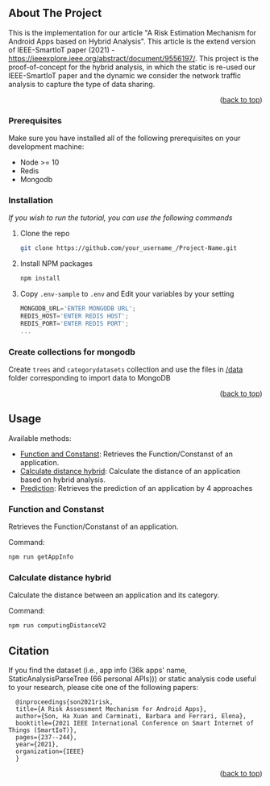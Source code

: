 <!-- ABOUT THE PROJECT -->
## About The Project
This is the implementation for our article "A Risk Estimation Mechanism for Android Apps based on Hybrid Analysis". This article is the extend version of IEEE-SmartIoT paper (2021) -  https://ieeexplore.ieee.org/abstract/document/9556197/. This project is the proof-of-concept for the hybrid analysis, in which the static is re-used our IEEE-SmartIoT paper and the dynamic we consider the network traffic analysis to capture the type of data sharing.
<p align="right">(<a href="#top">back to top</a>)</p>

### Prerequisites

Make sure you have installed all of the following prerequisites on your development machine:
* Node >= 10
* Redis
* Mongodb
### Installation

_If you wish to run the tutorial, you can use the following commands_

1. Clone the repo
   ```sh
   git clone https://github.com/your_username_/Project-Name.git
   ```
3. Install NPM packages
   ```sh
   npm install
   ```
4. Copy `.env-sample` to `.env` and Edit your variables by your setting
   ```js
   MONGODB_URL='ENTER MONGODB URL';
   REDIS_HOST='ENTER REDIS HOST';
   REDIS_PORT='ENTER REDIS PORT';
   ...
   ```
### Create collections for mongodb
Create `trees` and `categorydatasets` collection and use the files in <a href="https://github.com/SonHaXuan/Android-App-Risk-Estimation/tree/master/data">/data</a> folder corresponding to import data to MongoDB

<p align="right">(<a href="#top">back to top</a>)</p>


## Usage
Available methods:
- [Function and Constanst](#function-and-constanst): Retrieves the Function/Constanst of an application.
- [Calculate distance hybrid](#calculate-distance-hybrid): Calculate the distance of an application based on hybrid analysis.
- [Prediction](#prediction): Retrieves the prediction of an application by 4 approaches
### Function and Constanst

Retrieves the Function/Constanst of an application.

Command:

```sh
npm run getAppInfo
```
### Calculate distance hybrid

Calculate the distance between an application and its category.

Command:

```sh
npm run computingDistanceV2
```
## Citation
  If you find the dataset (i.e., app info (36k apps' name, StaticAnalysisParseTree (66 personal APIs))) or static analysis code useful to your research, please cite one of the following papers:
```
  @inproceedings{son2021risk,
  title={A Risk Assessment Mechanism for Android Apps},
  author={Son, Ha Xuan and Carminati, Barbara and Ferrari, Elena},
  booktitle={2021 IEEE International Conference on Smart Internet of Things (SmartIoT)},
  pages={237--244},
  year={2021},
  organization={IEEE}
  } 
```
<p align="right">(<a href="#top">back to top</a>)</p>
